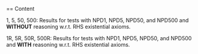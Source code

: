 == Content

1, 5, 50, 500: Results for tests with NPD1, NPD5, NPD50, and NPD500 and **WITHOUT** reasoning w.r.t. RHS existential axioms.

1R, 5R, 50R, 500R: Results for tests with NPD1, NPD5, NPD50, and NPD500 and **WITH** reasoning w.r.t. RHS existential axioms.